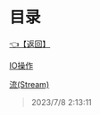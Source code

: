 # 目录  


[👈【返回】](..\--目录--C#高级)  


[IO操作](.\IO操作)  

[流(Stream)](.\流(Stream))  







> 2023/7/8 2:13:11
